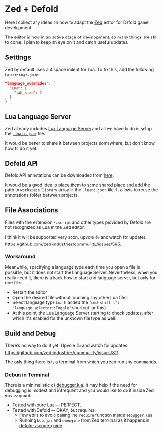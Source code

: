 # Zed + Defold

Here I collect any ideas on how to adapt the [Zed](https://zed.dev/) editor for Defold game development.

The editor is now in an active stage of development, so many things are still to come. I plan to keep an eye on it and catch useful updates.

## Settings

Zed by default uses a 4 space indent for Lua. To fix this, add the following to `settings.json`:

```json
"language_overrides": {
  "Lua": {
    "tab_size": 2
  }
}
```

## Lua Language Server

Zed already includes [Lua Language Server](https://github.com/LuaLS/lua-language-server) and all we have to do is setup the [`.luarc.json`](.luarc.json) file.

It would be better to share it between projects somewhere, but don't know how to do it yet.

## Defold API

Defold API annotations can be downloaded from [here](https://github.com/astrochili/defold-annotations/releases).

It would be a good idea to place them to some shared place and add the path to `workspace.library` array in the `.luarc.json` file. It allows to reuse the annotations folder between projects.

## File Associations

Files with the extension `*.script` and other types provided by Defold are not recognized as Lua in the Zed editor.

I think it will be supported very soon, upvote 👍 and watch for updates https://github.com/zed-industries/community/issues/595.

### Workaround

Meanwhile, specifying a language type each time you open a file is possible, but it does not start the Language Server. Nevertheless, when you really need it, there is a hack how to start and language server, but only for one file:

- Restart the editor
- Open the desired file without touching any other Lua files.
- Select language type `Lua` (I added the `"cmd-shift-l": "language_selector::Toggle"` shortcut for this)
- At this point, the Lua Language Server starting to check updates, after which it's enabled for the unknown file type as well.

## Build and Debug

There's no way to do it yet. Upvote 👍 and watch for updates https://github.com/zed-industries/community/issues/811.

The only thing there is is a terminal from which you can run any commands.

### Debug in Terminal

There is a minimalistic cli [debugger.lua](https://github.com/slembcke/debugger.lua). It may help if the need for debugging is modest and infrequent and you would like to do it inside Zed environment.

- Tested with pure Lua — PERFECT.
- Tested with Defold — OKAY, but requires:
  - Few edits to avoid calling the `require` function inside `debugger.lua`
  - Running `bob.jar` and `dmengine` from Zed terminal as it happens in [defold-vscode-guide](https://github.com/astrochili/vscode-defold/blob/4b0408306b3bdc759b7c28f12c5f79a54eb2c1a0/.vscode/defold.sh#L364-L367).
